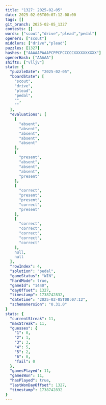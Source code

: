 ```yaml
---
title: "1327: 2025-02-05"
date: 2025-02-05T00:07:12-08:00
tags: []
git_branch: 2025-02-05_1327
contests: []
words: ["scout","drive","plead","pedal"]
openers: ["scout"]
middlers: ["drive","plead"]
puzzles: [1327]
hashes: ["AAAAAPAAAPCPPCPCCCCCXXXXXXXXXX"]
openerHash: ["AAAAA"]
shifts: ["vlljv"]
state: {
  "puzzleDate": "2025-02-05",
  "boardState": [
    "scout",
    "drive",
    "plead",
    "pedal",
    "",
    ""
  ],
  "evaluations": [
    [
      "absent",
      "absent",
      "absent",
      "absent",
      "absent"
    ],
    [
      "present",
      "absent",
      "absent",
      "absent",
      "present"
    ],
    [
      "correct",
      "present",
      "present",
      "correct",
      "present"
    ],
    [
      "correct",
      "correct",
      "correct",
      "correct",
      "correct"
    ],
    null,
    null
  ],
  "rowIndex": 4,
  "solution": "pedal",
  "gameStatus": "WIN",
  "hardMode": true,
  "gameId": "1440",
  "dayOffset": 1327,
  "timestamp": 1738742832,
  "datetime": "2025-02-05T00:07:12",
  "schemaVersion": "0.31.0"
}
stats: {
  "currentStreak": 11,
  "maxStreak": 11,
  "guesses": {
    "1": 0,
    "2": 1,
    "3": 3,
    "4": 5,
    "5": 2,
    "6": 0,
    "fail": 0
  },
  "gamesPlayed": 11,
  "gamesWon": 11,
  "hasPlayed": true,
  "lastWonDayOffset": 1327,
  "timestamp": 1738742832
}
---
```

<!-- more -->
